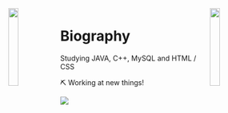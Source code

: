 <img align='left' src='https://www.ffbegif.com/Zack/207001107%20Dance.gif' width='20%'>  
<img align='right' src='https://www.ffbegif.com/King%20Edgar%20of%20Figaro/206001907%20Win%20Before.gif' width='20%'>  

# Biography 
Studying JAVA, C++, MySQL and HTML / CSS

⛏️ Working at new things! 
  
![](https://komarev.com/ghpvc/?username=danielex1999&color=blue)
